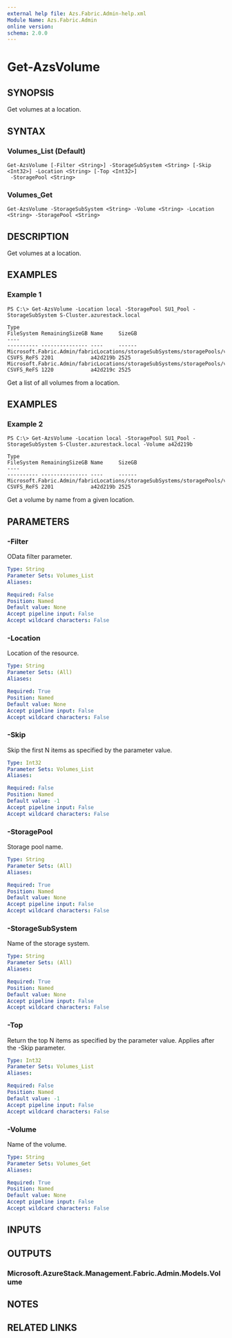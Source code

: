 ```yaml
---
external help file: Azs.Fabric.Admin-help.xml
Module Name: Azs.Fabric.Admin
online version: 
schema: 2.0.0
---
```


# Get-AzsVolume

## SYNOPSIS
Get volumes at a location.

## SYNTAX

### Volumes_List (Default)
```
Get-AzsVolume [-Filter <String>] -StorageSubSystem <String> [-Skip <Int32>] -Location <String> [-Top <Int32>]
 -StoragePool <String>
```

### Volumes_Get
```
Get-AzsVolume -StorageSubSystem <String> -Volume <String> -Location <String> -StoragePool <String>
```

## DESCRIPTION
Get volumes at a location.

## EXAMPLES

### Example 1
```
PS C:\> Get-AzsVolume -Location local -StoragePool SU1_Pool -StorageSubSystem S-Cluster.azurestack.local

Type                                                                          FileSystem RemainingSizeGB Name     SizeGB
----                                                                          ---------- --------------- ----     ------
Microsoft.Fabric.Admin/fabricLocations/storageSubSystems/storagePools/volumes CSVFS_ReFS 2201            a42d219b 2525
Microsoft.Fabric.Admin/fabricLocations/storageSubSystems/storagePools/volumes CSVFS_ReFS 1220            a42d219c 2525
```

Get a list of all volumes from a location.

## EXAMPLES

### Example 2
```
PS C:\> Get-AzsVolume -Location local -StoragePool SU1_Pool -StorageSubSystem S-Cluster.azurestack.local -Volume a42d219b

Type                                                                          FileSystem RemainingSizeGB Name     SizeGB
----                                                                          ---------- --------------- ----     ------
Microsoft.Fabric.Admin/fabricLocations/storageSubSystems/storagePools/volumes CSVFS_ReFS 2201            a42d219b 2525
```

Get a volume by name from a given location.

## PARAMETERS

### -Filter
OData filter parameter.

```yaml
Type: String
Parameter Sets: Volumes_List
Aliases: 

Required: False
Position: Named
Default value: None
Accept pipeline input: False
Accept wildcard characters: False
```

### -Location
Location of the resource.

```yaml
Type: String
Parameter Sets: (All)
Aliases: 

Required: True
Position: Named
Default value: None
Accept pipeline input: False
Accept wildcard characters: False
```

### -Skip
Skip the first N items as specified by the parameter value.

```yaml
Type: Int32
Parameter Sets: Volumes_List
Aliases: 

Required: False
Position: Named
Default value: -1
Accept pipeline input: False
Accept wildcard characters: False
```

### -StoragePool
Storage pool name.

```yaml
Type: String
Parameter Sets: (All)
Aliases: 

Required: True
Position: Named
Default value: None
Accept pipeline input: False
Accept wildcard characters: False
```

### -StorageSubSystem
Name of the storage system.

```yaml
Type: String
Parameter Sets: (All)
Aliases: 

Required: True
Position: Named
Default value: None
Accept pipeline input: False
Accept wildcard characters: False
```

### -Top
Return the top N items as specified by the parameter value.
Applies after the -Skip parameter.

```yaml
Type: Int32
Parameter Sets: Volumes_List
Aliases: 

Required: False
Position: Named
Default value: -1
Accept pipeline input: False
Accept wildcard characters: False
```

### -Volume
Name of the volume.

```yaml
Type: String
Parameter Sets: Volumes_Get
Aliases: 

Required: True
Position: Named
Default value: None
Accept pipeline input: False
Accept wildcard characters: False
```

## INPUTS

## OUTPUTS

### Microsoft.AzureStack.Management.Fabric.Admin.Models.Volume

## NOTES

## RELATED LINKS

